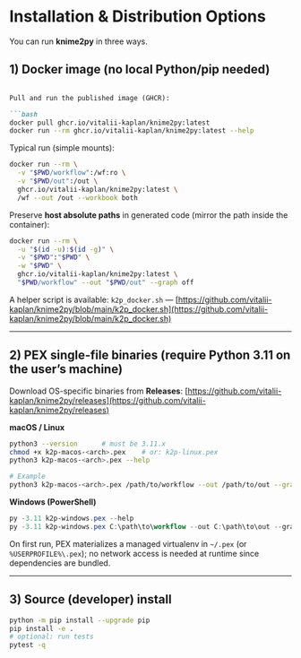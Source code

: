 # Installation & Distribution Options

You can run **knime2py** in three ways.
## 1) Docker image (no local Python/pip needed)
````markdown

Pull and run the published image (GHCR):

```bash
docker pull ghcr.io/vitalii-kaplan/knime2py:latest
docker run --rm ghcr.io/vitalii-kaplan/knime2py:latest --help
````

Typical run (simple mounts):

```bash
docker run --rm \
  -v "$PWD/workflow":/wf:ro \
  -v "$PWD/out":/out \
  ghcr.io/vitalii-kaplan/knime2py:latest \
  /wf --out /out --workbook both
```

Preserve **host absolute paths** in generated code (mirror the path inside the container):

```bash
docker run --rm \
  -u "$(id -u):$(id -g)" \
  -v "$PWD":"$PWD" \
  -w "$PWD" \
  ghcr.io/vitalii-kaplan/knime2py:latest \
  "$PWD/workflow" --out "$PWD/out" --graph off
```

A helper script is available:
`k2p_docker.sh` — [https://github.com/vitalii-kaplan/knime2py/blob/main/k2p_docker.sh](https://github.com/vitalii-kaplan/knime2py/blob/main/k2p_docker.sh)

---

## 2) PEX single-file binaries (require Python **3.11** on the user’s machine)

Download OS-specific binaries from **Releases**:
[https://github.com/vitalii-kaplan/knime2py/releases](https://github.com/vitalii-kaplan/knime2py/releases)

**macOS / Linux**

```bash
python3 --version      # must be 3.11.x
chmod +x k2p-macos-<arch>.pex    # or: k2p-linux.pex
python3 k2p-macos-<arch>.pex --help

# Example
python3 k2p-macos-<arch>.pex /path/to/workflow --out /path/to/out --graph off
```

**Windows (PowerShell)**

```powershell
py -3.11 k2p-windows.pex --help
py -3.11 k2p-windows.pex C:\path\to\workflow --out C:\path\to\out --graph off
```

On first run, PEX materializes a managed virtualenv in `~/.pex` (or `%USERPROFILE%\.pex`); no network access is needed at runtime since dependencies are bundled.

---

## 3) Source (developer) install

```bash
python -m pip install --upgrade pip
pip install -e .
# optional: run tests
pytest -q
```